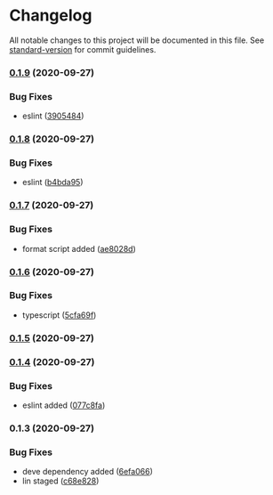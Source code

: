 # Changelog

All notable changes to this project will be documented in this file. See [standard-version](https://github.com/conventional-changelog/standard-version) for commit guidelines.

### [0.1.9](https://github.com/sumitnitsurat/react-template/compare/v0.1.8...v0.1.9) (2020-09-27)


### Bug Fixes

* eslint ([3905484](https://github.com/sumitnitsurat/react-template/commit/3905484d27a1386332856d0819e6877c7500c08c))

### [0.1.8](https://github.com/sumitnitsurat/react-template/compare/v0.1.7...v0.1.8) (2020-09-27)


### Bug Fixes

* eslint ([b4bda95](https://github.com/sumitnitsurat/react-template/commit/b4bda9588484ba6be4e19bc28db3a822c818773f))

### [0.1.7](https://github.com/sumitnitsurat/react-template/compare/v0.1.6...v0.1.7) (2020-09-27)


### Bug Fixes

* format script added ([ae8028d](https://github.com/sumitnitsurat/react-template/commit/ae8028d49f3c8e517a747d8d2002b13fce75bda4))

### [0.1.6](https://github.com/sumitnitsurat/react-template/compare/v0.1.5...v0.1.6) (2020-09-27)


### Bug Fixes

* typescript ([5cfa69f](https://github.com/sumitnitsurat/react-template/commit/5cfa69f6e54925ac31ce9ed582d85f1cc8879af0))

### [0.1.5](https://github.com/sumitnitsurat/react-template/compare/v0.1.4...v0.1.5) (2020-09-27)

### [0.1.4](https://github.com/sumitnitsurat/react-template/compare/v0.1.3...v0.1.4) (2020-09-27)


### Bug Fixes

* eslint added ([077c8fa](https://github.com/sumitnitsurat/react-template/commit/077c8fa7e0f88a1f75df363f77bef497ffc188c3))

### 0.1.3 (2020-09-27)


### Bug Fixes

* deve dependency added ([6efa066](https://github.com/sumitnitsurat/react-template/commit/6efa066cce21fa5c963110f481fd80f6dcddcd22))
* lin staged ([c68e828](https://github.com/sumitnitsurat/react-template/commit/c68e828770305f57ea470370073a96a49dae68ac))
